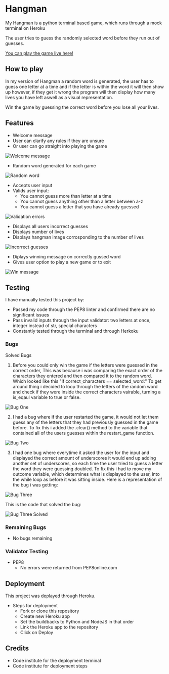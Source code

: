 # Hangman
My Hangman is a python terminal based game, which runs through a mock terminal on Heroku 

The user tries to guess the randomly selected word before they run out of guesses.

[You can play the game live here!](https://python-hangman-game-cjfinan.herokuapp.com/)


## How to play

In my version of Hangman a random word is generated, the user has to guess one letter at a time
and if the letter is within the word it will then show up however, if they get it wrong
the program will then display how many lives you have left aswell as a visual representation.

Win the game by guessing the correct word before you lose all your lives.


## Features

- Welcome message
- User can clarify any rules if they are unsure
- Or user can go straight into playing the game

![Welcome message](./images/welcome_message.png)

- Random word generated for each game

![Random word](./images/random_word.png)

- Accepts user input
- Valids user input:
  - You cannot guess more than letter at a time
  - You cannot guess anything other than a letter between a-z
  - You cannot guess a letter that you have already guessed

![Validation errors](./images/validation_errors.png)

- Displays all users incorrect guesses
- Displays number of lives
- Displays hangman image corrosponding to the number of lives

![Incorrect guesses](./images/incorrect_guesses.png)

- Diplays winning message on correctly gussed word
- Gives user option to play a new game or to exit

![Win message](./images/win_message.png)


## Testing


I have manually tested this project by:
- Passed my code through the PEP8 linter and confirmed there are no significant issues
- Pass invalid inputs through the input validator: two letters at once, integer instead of str, special characters
- Constantly tested through the terminal and through Herkoku

### Bugs

Solved Bugs
1. Before you could only win the game if the letters were guessed in the correct order, This was because i was comparing the exact order of the characters they entered and then compared it to the random word. Which looked like this "if correct_characters == selected_word:"
To get around thing i decided to loop through the letters of the random word and check if they were inside the correct characters vairable, turning a is_eqaul variable to true or false.

![Bug One](./images/Bug1.png)

2. I had a bug where if the user restarted the game, it would not let them guess any of the letters that they had previously guessed in the game before. To fix this i added the .clear() method to the variable that contained all of the users guesses within the restart_game function.

![Bug Two](./images/Bug2.png)


3. I had one bug where everytime it asked the user for the input and displayed the correct amount of underscores it would end up adding another set of underscores, so each time the user tried to guess a letter the word they were guessing doubled. To fix this i had to move my outcome variable, which determines what is displayed to the user, into the while loop as before it was sitting inside.
Here is a representation of the bug i was getting:


![Bug Three](./images/Bug3.png)

This is the code that solved the bug:

![Bug Three Solved](./images/solved_bug_three.png)


### Remaining Bugs
- No bugs remaining

### Validator Testing
- PEP8
  - No errors were returned from PEP8online.com

## Deployment
This project was deplayed through Heroku.
- Steps for deployment
  - Fork or clone this repository
  - Create new Heroku app
  - Set the buildbacks to Python and NodeJS in that order
  - Link the Heroku app to the repository
  - Click on Deploy

## Credits
- Code institute for the deployment terminal
- Code institute for deployment steps